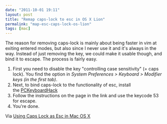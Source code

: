 ```yaml
---
date: "2011-10-01 19:11"
layout: post
title: "Remap caps-lock to esc in OS X Lion"
permalink: "map-esc-caps-lock-os-lion"
tags: [mac]
---
```


The reason for removing caps-lock is mainly about being faster in vim at exiting entered modes, but also since I never use it and it's always in the way. Instead of just removing the key, we could make it usable though, and bind it to escape. The process is fairly easy.
<ol>
	<li>First you need to disable the key "controlling case sensitivity" (= caps lock). You find the option in <em>System Preferences &gt; Keyboard &gt; Modifier keys (in the first tab)</em>.</li>
	<li>Next, to bind caps-lock to the functionality of esc, install the <a href="http://pqrs.org/macosx/keyremap4macbook/extra.html">PCKeyboardHack</a></li>
	<li>Follow the instructions on the page in the link and use the keycode 53 for escape.</li>
	<li>You're done.</li>
</ol>
Via <a href="http://stackoverflow.com/questions/127591/using-caps-lock-as-esc-in-mac-os-x">Using Caps Lock as Esc in Mac OS X</a>
